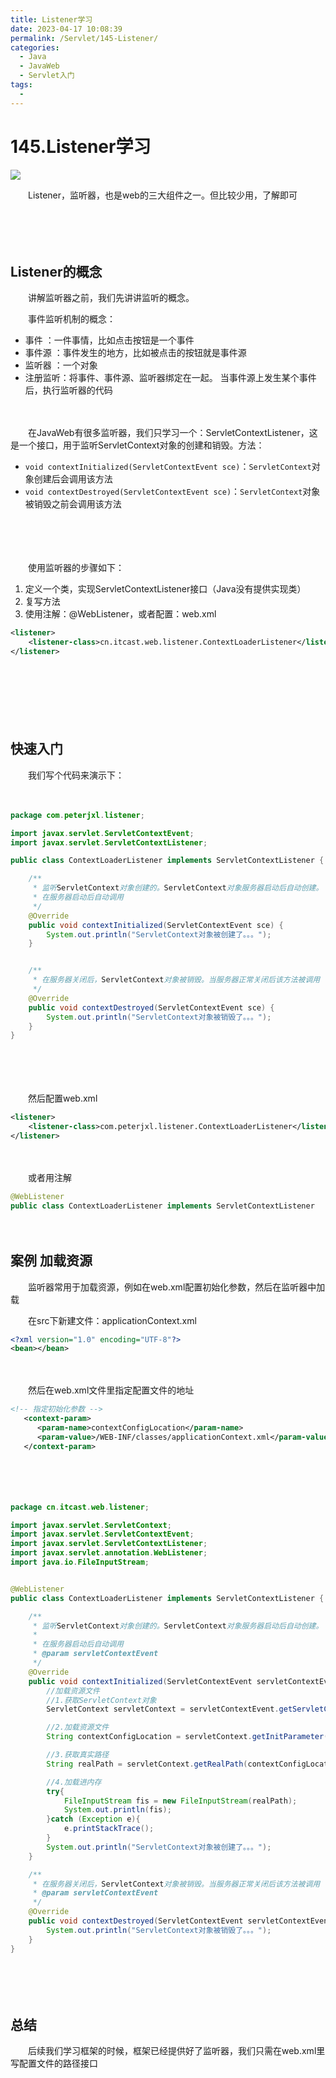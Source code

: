 ```yaml
---
title: Listener学习
date: 2023-04-17 10:08:39
permalink: /Servlet/145-Listener/
categories:
  - Java
  - JavaWeb
  - Servlet入门
tags:
  - 
---
```

# 145.Listener学习

![](https://image.peterjxl.com/blog/306.png)

　　Listener，监听器，也是web的三大组件之一。但比较少用，了解即可

　　‍
<!-- more -->
　　‍

## Listener的概念

　　讲解监听器之前，我们先讲讲监听的概念。

　　事件监听机制的概念：

* 事件	：一件事情，比如点击按钮是一个事件
* 事件源 ：事件发生的地方，比如被点击的按钮就是事件源
* 监听器 ：一个对象
* 注册监听：将事件、事件源、监听器绑定在一起。 当事件源上发生某个事件后，执行监听器的代码

　　‍

　　在JavaWeb有很多监听器，我们只学习一个：ServletContextListener，这是一个接口，用于监听ServletContext对象的创建和销毁。方法：

* ​`void contextInitialized(ServletContextEvent sce)`​：`ServletContext`​  对象创建后会调用该方法
* ​`void contextDestroyed(ServletContextEvent sce)`​：`ServletContext`​ 对象被销毁之前会调用该方法

　　‍

　　‍

　　使用监听器的步骤如下：

1. 定义一个类，实现ServletContextListener接口（Java没有提供实现类）
2. 复写方法
3. 使用注解：@WebListener，或者配置：web.xml

```xml
<listener>
    <listener-class>cn.itcast.web.listener.ContextLoaderListener</listener-class>
</listener>
```

　　‍

　　‍

　　‍

## 快速入门

　　我们写个代码来演示下：

　　‍

```JAVA
package com.peterjxl.listener;

import javax.servlet.ServletContextEvent;
import javax.servlet.ServletContextListener;

public class ContextLoaderListener implements ServletContextListener {

    /**
     * 监听ServletContext对象创建的。ServletContext对象服务器启动后自动创建。
     * 在服务器启动后自动调用
     */
    @Override
    public void contextInitialized(ServletContextEvent sce) {
        System.out.println("ServletContext对象被创建了。。。");
    }


    /**
     * 在服务器关闭后，ServletContext对象被销毁。当服务器正常关闭后该方法被调用
     */
    @Override
    public void contextDestroyed(ServletContextEvent sce) {
        System.out.println("ServletContext对象被销毁了。。。");
    }
}
```

　　‍

　　‍

　　然后配置web.xml

```xml
<listener>
    <listener-class>com.peterjxl.listener.ContextLoaderListener</listener-class>
</listener>
```

　　‍

　　或者用注解

```java
@WebListener
public class ContextLoaderListener implements ServletContextListener 
```

　　‍

## 案例 加载资源

　　监听器常用于加载资源，例如在web.xml配置初始化参数，然后在监听器中加载

　　在src下新建文件：applicationContext.xml

```XML
<?xml version="1.0" encoding="UTF-8"?>
<bean></bean>
```

　　‍

　　然后在web.xml文件里指定配置文件的地址

```xml
<!-- 指定初始化参数 -->
   <context-param>
      <param-name>contextConfigLocation</param-name>
      <param-value>/WEB-INF/classes/applicationContext.xml</param-value>
   </context-param>
```

　　‍

　　‍

```JAVA
package cn.itcast.web.listener;

import javax.servlet.ServletContext;
import javax.servlet.ServletContextEvent;
import javax.servlet.ServletContextListener;
import javax.servlet.annotation.WebListener;
import java.io.FileInputStream;


@WebListener
public class ContextLoaderListener implements ServletContextListener {

    /**
     * 监听ServletContext对象创建的。ServletContext对象服务器启动后自动创建。
     *
     * 在服务器启动后自动调用
     * @param servletContextEvent
     */
    @Override
    public void contextInitialized(ServletContextEvent servletContextEvent) {
        //加载资源文件
        //1.获取ServletContext对象
        ServletContext servletContext = servletContextEvent.getServletContext();

        //2.加载资源文件
        String contextConfigLocation = servletContext.getInitParameter("contextConfigLocation");

        //3.获取真实路径
        String realPath = servletContext.getRealPath(contextConfigLocation);

        //4.加载进内存
        try{
            FileInputStream fis = new FileInputStream(realPath);
            System.out.println(fis);
        }catch (Exception e){
            e.printStackTrace();
        }
        System.out.println("ServletContext对象被创建了。。。");
    }

    /**
     * 在服务器关闭后，ServletContext对象被销毁。当服务器正常关闭后该方法被调用
     * @param servletContextEvent
     */
    @Override
    public void contextDestroyed(ServletContextEvent servletContextEvent) {
        System.out.println("ServletContext对象被销毁了。。。");
    }
}
```

　　‍

　　‍

## 总结

　　后续我们学习框架的时候，框架已经提供好了监听器，我们只需在web.xml里写配置文件的路径接口
